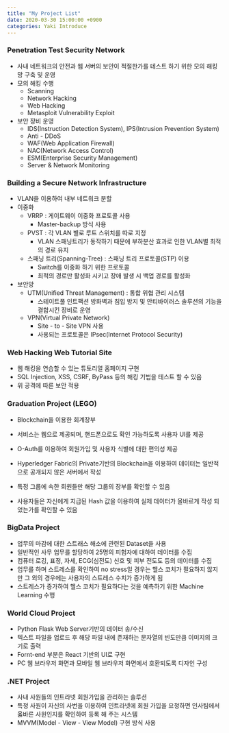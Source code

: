 ```yaml
---
title: "My Project List"
date: 2020-03-30 15:00:00 +0900
categories: Yaki Introduce
---
```


### Penetration Test Security Network

- 사내 네트워크의 안전과 웹 서버의 보안이 적절한가를 테스트 하기 위한 모의 해킹 망 구축 및 운영
- 모의 해킹 수행
  - Scanning
  - Network Hacking
  - Web Hacking
  - Metasploit Vulnerability Exploit
- 보안 장비 운영
  - IDS(Instruction Detection System), IPS(Intrusion Prevention System)
  - Anti - DDoS
  - WAF(Web Application Firewall)
  - NAC(Network Access Control)
  - ESM(Enterprise Security Management)
  - Server & Network Monitoring



### Building a Secure Network Infrastructure

- VLAN을 이용하여 내부 네트워크 분할
- 이중화
  - VRRP : 게이트웨이 이중화 프로토콜 사용
    - Master-backup 방식 사용
  - PVST : 각 VLAN 별로 루트 스위치를 따로 지정
    - VLAN 스패닝트리가 동작하기 때문에 부하분산 효과로 인한 VLAN별 최적의 경로 유지
  - 스패닝 트리(Spanning-Tree) : 스패닝 트리 프로토콜(STP) 이용
    - Switch를 이중화 하기 위한 프로토콜
    - 최적의 경로만 활성화 시키고 장애 발생 시 백업 경로를 활성화
- 보안망
  - UTM(Unified Threat Management) : 통합 위협 관리 시스템
    - 스테이트풀 인트팩션 방화벽과 침입 방지 및 안티바이러스 솔루션의 기능을 결합시킨 장비로 운영
  - VPN(Virtual Private Network)
    - Site - to - Site VPN 사용
    - 사용되는 프로토콜은 IPsec(Internet Protocol Security)



### Web Hacking Web Tutorial Site

- 웹 해킹을 연습할 수 있는 튜토리얼 홈페이지 구현
- SQL Injection, XSS, CSRF, ByPass 등의 해킹 기법을 테스트 할 수 있음
- 위 공격에 따른 보안 적용



### Graduation Project (LEGO)

- Blockchain을 이용한 회계장부

- 서비스는 웹으로 제공되며, 핸드폰으로도 확인 가능하도록 사용자 UI를 제공

- O-Auth를 이용하여 회원가입 및 사용자 식별에 대한 편의성 제공

- Hyperledger Fabric의 Private기반의 Blockchain을 이용하여 데이터는 일반적으로 공개되지 않은 서버에서 작성

- 특정 그룹에 속한 회원들만 해당 그룹의 장부를 확인할 수 있음

- 사용자들은 자신에게 지급된 Hash 값을 이용하여 실제 데이터가 올바르게 작성 되었는가를 확인할 수 있음

  

### BigData Project

- 업무의 마감에 대한 스트래스 해소에 관련된 Dataset을 사용
- 일반적인 사무 업무를 할당하여 25명의 피험자에 대하여 데이터를 수집
- 컴퓨터 로깅, 표정, 자세, ECG(심전도) 신호 및 피부 전도도 등의 데이터를 수집
- 업무를 하며 스트레스를 확인하여 no stress일 경우는 헬스 코치가 필요하지 않지만 그 외의 경우에는 사용자의 스트레스 수치가 증가하게 됨
- 스트레스가 증가하여 헬스 코치가 필요하다는 것을 예측하기 위한 Machine Learning 수행



### World Cloud Project

- Python Flask Web Server기반의 데이터 송/수신
- 텍스트 파일을 업로드 후 해당 파일 내에 존재하는 문자열의 빈도만큼 이미지의 크기로 출력
- Fornt-end 부분은 React 기반의 UI로 구현
- PC 웹 브라우저 화면과 모바일 웹 브라우저 화면에서 호환되도록 디자인 구성



### .NET Project

- 사내 사원들의 인트라넷 회원가입을 관리하는 솔루션
- 특정 사원이 자신의 사번을 이용하여 인트라넷에 회원 가입을 요청하면 인사팀에서 옳바른 사원인지를 확인하여 등록 해 주는 시스템
- MVVM(Model - View - View Model) 구현 방식 사용
